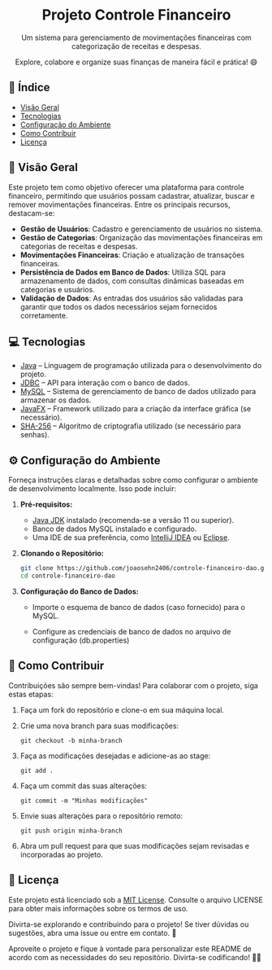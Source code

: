 <h1 align="center">Projeto Controle Financeiro</h1>

<div align="center">
  <p>Um sistema para gerenciamento de movimentações financeiras com categorização de receitas e despesas.</p>
  <p>Explore, colabore e organize suas finanças de maneira fácil e prática! 😄</p>
</div>

## 📖 Índice

- [Visão Geral](#visão-geral)
- [Tecnologias](#tecnologias)
- [Configuração do Ambiente](#configuração-do-ambiente)
- [Como Contribuir](#como-contribuir)
- [Licença](#licença)

## 🔭 Visão Geral

Este projeto tem como objetivo oferecer uma plataforma para controle financeiro, permitindo que usuários possam cadastrar, atualizar, buscar e remover movimentações financeiras. Entre os principais recursos, destacam-se:

- **Gestão de Usuários**: Cadastro e gerenciamento de usuários no sistema.
- **Gestão de Categorias**: Organização das movimentações financeiras em categorias de receitas e despesas.
- **Movimentações Financeiras**: Criação e atualização de transações financeiras.
- **Persistência de Dados em Banco de Dados**: Utiliza SQL para armazenamento de dados, com consultas dinâmicas baseadas em categorias e usuários.
- **Validação de Dados**: As entradas dos usuários são validadas para garantir que todos os dados necessários sejam fornecidos corretamente.

## 💻 Tecnologias

- [Java](https://docs.oracle.com/en/java/) – Linguagem de programação utilizada para o desenvolvimento do projeto.
- [JDBC](https://docs.oracle.com/javase/tutorial/jdbc/) – API para interação com o banco de dados.
- [MySQL](https://www.mysql.com/) – Sistema de gerenciamento de banco de dados utilizado para armazenar os dados.
- [JavaFX](https://openjfx.io/) – Framework utilizado para a criação da interface gráfica (se necessário).
- [SHA-256](https://en.wikipedia.org/wiki/SHA-2) – Algoritmo de criptografia utilizado (se necessário para senhas).

## ⚙️ Configuração do Ambiente

Forneça instruções claras e detalhadas sobre como configurar o ambiente de desenvolvimento localmente. Isso pode incluir:

1. **Pré-requisitos:**
   - [Java JDK](https://www.oracle.com/java/technologies/downloads/) instalado (recomenda-se a versão 11 ou superior).
   - Banco de dados MySQL instalado e configurado.
   - Uma IDE de sua preferência, como [IntelliJ IDEA](https://www.jetbrains.com/idea/) ou [Eclipse](https://www.eclipse.org/).

2. **Clonando o Repositório:**
   ```bash
   git clone https://github.com/joaosehn2406/controle-financeiro-dao.git
   cd controle-financeiro-dao
   ```
3. **Configuração do Banco de Dados:**
   - Importe o esquema de banco de dados (caso fornecido) para o MySQL.

   - Configure as credenciais de banco de dados no arquivo de configuração (db.properties)

## 🤝 Como Contribuir

Contribuições são sempre bem-vindas! Para colaborar com o projeto, siga estas etapas:

1. Faça um fork do repositório e clone-o em sua máquina local.

2. Crie uma nova branch para suas modificações:
   ```
   git checkout -b minha-branch
   ```
3. Faça as modificações desejadas e adicione-as ao stage:
   ```
   git add .
   ```
4. Faça um commit das suas alterações:
   ```
   git commit -m "Minhas modificações"
   ```
5. Envie suas alterações para o repositório remoto:
   ```
   git push origin minha-branch
   ```
6. Abra um pull request para que suas modificações sejam revisadas e incorporadas ao projeto.

## 📄 Licença

Este projeto está licenciado sob a [MIT License](https://mit-license.org/). Consulte o arquivo LICENSE para obter mais informações sobre os termos de uso.

Divirta-se explorando e contribuindo para o projeto! Se tiver dúvidas ou sugestões, abra uma issue ou entre em contato. 🚀



Aproveite o projeto e fique à vontade para personalizar este README de acordo com as necessidades do seu repositório. Divirta-se codificando! 🎉😄
